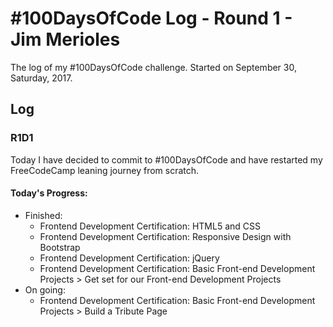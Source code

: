 # #100DaysOfCode Log - Round 1 - Jim Merioles

The log of my #100DaysOfCode challenge. Started on September 30, Saturday, 2017.

## Log

### R1D1 
Today I have decided to commit to #100DaysOfCode and have restarted my FreeCodeCamp leaning journey from scratch.
#### Today's Progress: 
- Finished:
  - Frontend Development Certification: HTML5 and CSS
  - Frontend Development Certification: Responsive Design with Bootstrap
  - Frontend Development Certification: jQuery
  - Frontend Development Certification: Basic Front-end Development Projects > Get set for our Front-end Development Projects
- On going: 
  - Frontend Development Certification: Basic Front-end Development Projects > Build a Tribute Page
